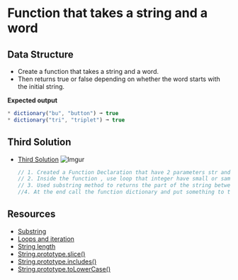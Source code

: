 # Function that takes a string and a word     

## Data Structure
* Create a function that takes a string and a word.
* Then returns true or false depending on whether the word starts with the initial string.

**Expected output**
```javascript
* dictionary("bu", "button") ➞ true
* dictionary("tri", "triplet") ➞ true
```

## Third Solution

- [Third Solution](https://github.com/AshrafTajuddin/exercise-3-ways-Function-that-takes-a-string-and-a-word/blob/solution-03/solution3.js)
  ![Imgur](https://i.imgur.com/slvu0W9.gif)

  ```javascript
  // 1. Created a Function Declaration that have 2 parameters str and word.
  // 2. Inside the function , use loop that integer have small or same value of the length of string.
  // 3. Used substring method to returns the part of the string between the start and end indexes, or to the end of the string.  
  //4. At the end call the function dictionary and put something to test the output.

  ```



## Resources
- [Substring](https://developer.mozilla.org/en-US/docs/Web/JavaScript/Reference/Global_Objects/String/substring)
- [Loops and iteration](https://developer.mozilla.org/en-US/docs/Web/JavaScript/Guide/Loops_and_iteration)
- [String length](https://developer.mozilla.org/en-US/docs/Web/JavaScript/Reference/Global_Objects/String/length)
- [String.prototype.slice()](https://developer.mozilla.org/en-US/docs/Web/JavaScript/Reference/Global_Objects/String/slice)
- [String.prototype.includes()](https://developer.mozilla.org/en-US/docs/Web/JavaScript/Reference/Global_Objects/String/includes)
- [String.prototype.toLowerCase()](https://developer.mozilla.org/en-US/docs/Web/JavaScript/Reference/Global_Objects/String/toLowerCase)










